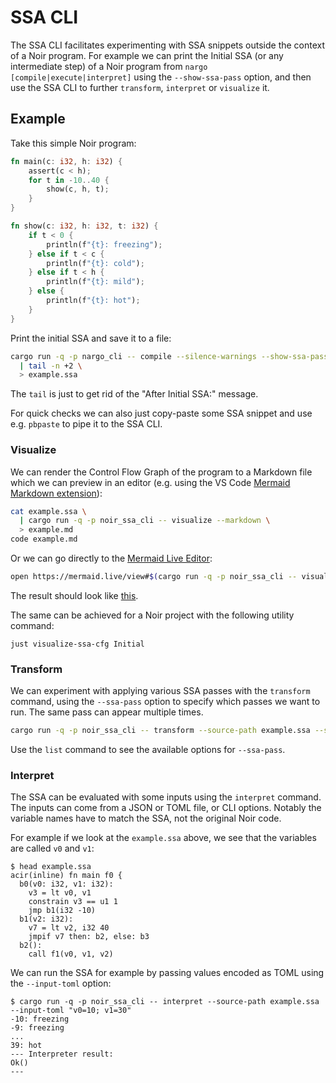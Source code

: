 # SSA CLI

The SSA CLI facilitates experimenting with SSA snippets outside the context of a Noir program. For example we can print the Initial SSA (or any intermediate step) of a Noir program from `nargo [compile|execute|interpret]` using the `--show-ssa-pass` option, and then use the SSA CLI to further `transform`, `interpret` or `visualize` it.


## Example

Take this simple Noir program:

```rust
fn main(c: i32, h: i32) {
    assert(c < h);
    for t in -10..40 {
        show(c, h, t);
    }
}

fn show(c: i32, h: i32, t: i32) {
    if t < 0 {
        println(f"{t}: freezing");
    } else if t < c {
        println(f"{t}: cold");
    } else if t < h {
        println(f"{t}: mild");
    } else {
        println(f"{t}: hot");
    }
}
```

Print the initial SSA and save it to a file:
```bash
cargo run -q -p nargo_cli -- compile --silence-warnings --show-ssa-pass Initial \
  | tail -n +2 \
  > example.ssa
```

The `tail` is just to get rid of the "After Initial SSA:" message.

For quick checks we can also just copy-paste some SSA snippet and use e.g. `pbpaste` to pipe it to the SSA CLI.

### Visualize

We can render the Control Flow Graph of the program to a Markdown file which we can preview in an editor (e.g. using the VS Code [Mermaid Markdown extension](https://marketplace.visualstudio.com/items?itemName=bierner.markdown-mermaid)):

```bash
cat example.ssa \
  | cargo run -q -p noir_ssa_cli -- visualize --markdown \
  > example.md
code example.md
```

Or we can go directly to the [Mermaid Live Editor](https:://mermaid.live):

```bash
open https://mermaid.live/view#$(cargo run -q -p noir_ssa_cli -- visualize --source-path example.ssa --url-encode)
```

The result should look like [this](https://mermaid.live/view#pako:eNqNlN2ymjAUhV-FyZXOeJj8kQAXvWj7CL2qdDooUZyjwYkwp63ju3cbAZMoZ2S8CGt9e0nI3pzRuqkUytFm33ys69K00Y-vhY7gOnWrrSmPdbTB0fJQ7jQsft2s67XB8QrPZis8nwdi9Pb2xa6IbxCgSUiTkaZTBvMNNoMcNg-DKKj0QQyfRemq0OH-SLQ81c0HLNz9kWf7I-P-iL8_z6C-8fhoZHw0WPEpI_GNBGKSMCYZaTllpL6RQkwaxqQjnfmGBFqGtJyiM6CzkM5GWvgGB5qHNJ-iBdAipMVIM994bDYy9tQjHfTU0y6h0fJodrrdwyBQt1GobRTbKZ_VM6eeufXstXru1HO3nr9Wn_T1vzu9bvSpNTDSqgLdzUpeyxITWcLNEq9lyYks6WbJz7L6SY9je7i9dmvqm8bvmhw0dtf4E40MWj_L9pQHrR81e3KD1nerPY1BgwFGC7Q1uwrlrenUAh2UgU8p3KLzlS9QW6uDKlAOy6o07wUq9AVqjqX-2TSHocw03bZG-abcn-CuO1Zlq77vSniDdwReiDLfmk63KCfMRqD8jP6gnCU8ZiTNBPwol3yB_gKCs5iljHNKGMkwSdhlgf7Z_8RxiomgLOOYC3llLv8BmsiLzg).

The same can be achieved for a Noir project with the following utility command:

```shell
just visualize-ssa-cfg Initial
```

### Transform

We can experiment with applying various SSA passes with the `transform` command, using the `--ssa-pass` option to specify which passes we want to run. The same pass can appear multiple times.

```bash
cargo run -q -p noir_ssa_cli -- transform --source-path example.ssa --ssa-pass Unrolling
```

Use the `list` command to see the available options for `--ssa-pass`.

### Interpret

The SSA can be evaluated with some inputs using the `interpret` command. The inputs can come from a JSON or TOML file, or CLI options. Notably the variable names have to match the SSA, not the original Noir code.

For example if we look at the `example.ssa` above, we see that the variables are called `v0` and `v1`:

```console
$ head example.ssa
acir(inline) fn main f0 {
  b0(v0: i32, v1: i32):
    v3 = lt v0, v1
    constrain v3 == u1 1
    jmp b1(i32 -10)
  b1(v2: i32):
    v7 = lt v2, i32 40
    jmpif v7 then: b2, else: b3
  b2():
    call f1(v0, v1, v2)
```

We can run the SSA for example by passing values encoded as TOML using the `--input-toml` option:

```console
$ cargo run -q -p noir_ssa_cli -- interpret --source-path example.ssa --input-toml "v0=10; v1=30"
-10: freezing
-9: freezing
...
39: hot
--- Interpreter result:
Ok()
---
```